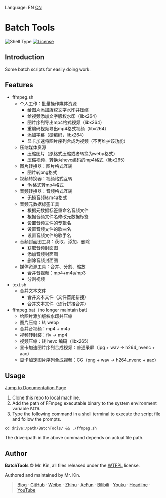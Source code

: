 Language: EN [CN][ReadmeCN]

[ReadmeCN]: ./README_CN.md

# Batch Tools
![Shell Type][] [![License][]](./LICENSE)

[Shell Type]: https://img.shields.io/badge/shell-Git_Bash_|_Zsh-blue
[License]: https://img.shields.io/github/license/Mister-Kin/BatchTools?color=blue

## Introduction
Some batch scripts for easily doing work.

## Features
- ffmpeg.sh
  - 个人工作：批量操作媒体资源
    - 给图片添加版权文字水印并压缩
    - 给视频添加文字版权水印（libx264）
    - 图片序列导出mp4格式视频（libx264）
    - 重编码视频导出mp4格式视频（libx264）
    - 添加字幕（硬编码，libx264）
    - 显卡加速将图片序列合成为视频（不再维护该功能）
  - 压缩媒体资源
    - 压缩图片（原格式压缩或者转换为webp格式）
    - 压缩视频，转换为hevc编码的mp4格式（libx265）
  - 图片转换器：图片格式互转
    - 图片转png格式
  - 视频转换器：视频格式互转
    - flv格式转mp4格式
  - 音频转换器：音频格式互转
    - 无损音频转m4a格式
  - 音频元数据标签工具
    - 根据元数据标签重命名音频文件
    - 根据音频文件名修改元数据标签
    - 设置音频文件的专辑名
    - 设置音频文件的歌曲名
    - 设置音频文件的歌手名
  - 音频封面图工具：获取、添加、删除
    - 获取音频封面图
    - 添加音频封面图
    - 删除音频封面图
  - 媒体资源工具：合并、分割、缩放
    - 合并音视频：mp4+m4a/mp3
    - 分割视频
- text.sh
  - 合并文本文件
    - 合并文本文件（文件首尾拼接）
    - 合并文本文件（逐行拼接合并）
- ffmpeg.bat（no longer maintain bat）
  - 给图片添加版权水印并压缩
  - 图片压缩：转 webp
  - 合并音视频：mp4 + m4a
  - 视频转封装：flv -> mp4
  - 视频压缩：转 hevc 编码（libx265）
  - 显卡加速图片序列合成视频：普通录屏（jpg + wav -> h264_nvenc + aac）
  - 显卡加速图片序列合成视频：CG（png + wav -> h264_nvenc + aac）

## Usage
[Jump to Documentation Page][]

[Jump to Documentation Page]: https://mister-kin.github.io/works/software-works/batch-tools/

1. Clone this repo to local machine.
2. Add the path of FFmpeg executable binary to the system environment variable `PATH`.
3. Type the following command in a shell terminal to execute the script file and follow the prompts.

`cd drive:/path/BatchTools/ && ./ffmpeg.sh`

The drive:/path in the above command depends on actual file path.

## Author
**BatchTools** © Mr. Kin, all files released under the [WTFPL][] license.

Authored and maintained by Mr. Kin.

> [Blog][] · [GitHub][] · [Weibo][] · [Zhihu][] · [AcFun][] · [Bilibili][] · [Youku][] · [Headline][] · [YouTube][]

[WTFPL]: ./LICENSE
[Blog]: https://mister-kin.github.io
[GitHub]: https://github.com/mister-kin
[Weibo]: https://weibo.com/6270111192
[Bilibili]: http://space.bilibili.com/17025250?
[Youku]: http://i.youku.com/i/UNjA3MTk5Mjgw?spm=a2hzp.8253869.0.0
[YouTube]: https://www.youtube.com/@Mister-Kin
[Headline]: https://www.toutiao.com/c/user/835254071079053/#mid=1663279303982091
[Zhihu]: https://www.zhihu.com/people/drwu-94
[AcFun]: https://www.acfun.cn/u/73269306
